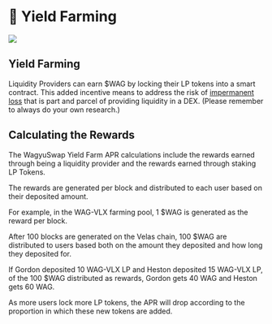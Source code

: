 # 🚜 Yield Farming

![](../../.gitbook/assets/docs-masthead-1-%20%282%29.png)

## Yield Farming

Liquidity Providers can earn $WAG  by locking their LP tokens into a smart contract. This added incentive means to address the risk of [impermanent loss](https://trustwallet.com/blog/what-is-impermanent-loss) that is part and parcel of providing liquidity in a DEX. \(Please remember to always do your own research.\)

## Calculating the Rewards

The WagyuSwap Yield Farm APR calculations include  the rewards earned through being a liquidity provider and the rewards earned through staking LP Tokens.

The rewards are generated per block and distributed to each user based on their deposited amount.

For example, in the WAG-VLX farming pool, 1 $WAG is generated as the reward per block.

After 100 blocks are generated on the Velas chain, 100 $WAG are distributed to users based both on the amount they deposited and how long they deposited for.

If Gordon deposited 10 WAG-VLX LP and Heston deposited 15 WAG-VLX LP, of the 100 $WAG distributed as rewards, Gordon gets 40 WAG and Heston gets 60 WAG.

As more users lock more LP tokens, the APR will drop according to the proportion in which these new tokens are added.

